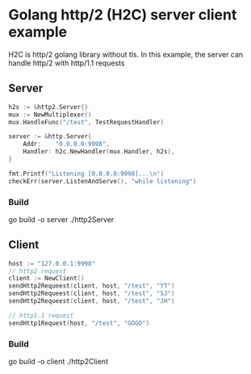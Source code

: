 # Golang http/2 (H2C) server client example
H2C is http/2 golang library without tls.
In this example, the server can handle http/2 with http/1.1 requests

## Server
```go
h2s := &http2.Server{}
mux := NewMultiplexer()
mux.HandleFunc("/test", TestRequestHandler)

server := &http.Server{
    Addr:    "0.0.0.0:9998",
    Handler: h2c.NewHandler(mux.Handler, h2s),
}

fmt.Printf("Listening [0.0.0.0:9998]...\n")
checkErr(server.ListenAndServe(), "while listening")
```
### Build
go build -o server ./http2Server

## Client
```go
host := "127.0.0.1:9998"
// http2 request
client := NewClient()
sendHttp2Requeest(client, host, "/test", "YT")
sendHttp2Requeest(client, host, "/test", "SJ")
sendHttp2Requeest(client, host, "/test", "JH")

// http1.1 request
sendHttp1Request(host, "/test", "GOGO")

```
### Build
go build -o client ./http2Client

